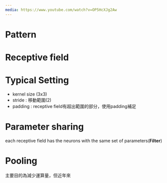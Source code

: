 ```yaml
---
media: https://www.youtube.com/watch?v=OP5HcXJg2Aw
---
```

# Pattern

# Receptive field

# Typical Setting 

- kernel size (3x3)
- stride : 移動範圍(2)
- padding : receptive field有超出範圍的部分，使用padding補足

# Parameter sharing

each receptive field has the neurons with the same set of parameters(**Filter**)

# Pooling

主要目的為減少運算量，但近年來